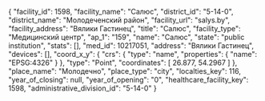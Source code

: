 {
    "facility_id": 1598,
    "facility_name": "Салюс",
    "district_id": "5-14-0",
    "district_name": "Молодеченский район",
    "facility_url": "salys.by",
    "facility_address": "Вялики Гастинец",
    "title": "Салюс",
    "facility_type": "Медицинский центр",
    "ap_1": "159",
    "name": "Салюс",
    "state": "public institution",
    "stats": [],
    "med_id": 10217051,
    "address": "Вялики Гастинец",
    "devices": [],
    "coord_x_y": {
        "crs": {
            "type": "name",
            "properties": {
                "name": "EPSG:4326"
            }
        },
        "type": "Point",
        "coordinates": [
            26.877,
            54.2967
        ]
    },
    "place_name": "Молодечно",
    "place_type": "city",
    "localties_key": 116,
    "year_of_closing": null,
    "year_of_opening": "0",
    "healthcare_facility_key": 1598,
    "administrative_division_id": "5-14-0"
}